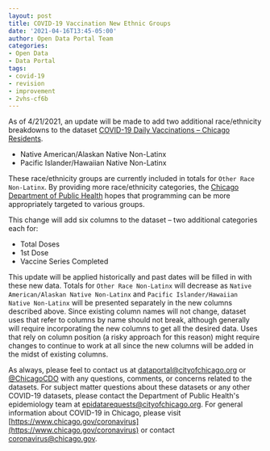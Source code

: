 ```yaml
---
layout: post
title: COVID-19 Vaccination New Ethnic Groups
date: '2021-04-16T13:45-05:00'
author: Open Data Portal Team
categories:
- Open Data
- Data Portal
tags:
- covid-19
- revision
- improvement
- 2vhs-cf6b
---
```

As of 4/21/2021, an update will be made to add two additional race/ethnicity breakdowns to the dataset [COVID-19 Daily Vaccinations – Chicago Residents](https://data.cityofchicago.org/d/2vhs-cf6b).

* Native American/Alaskan Native Non-Latinx
* Pacific Islander/Hawaiian Native Non-Latinx

These race/ethnicity groups are currently included in totals for `Other Race Non-Latinx`. By providing more race/ethnicity categories, the [Chicago Department of Public Health](https://www.chicago.gov/cdph) hopes that programming can be more appropriately targeted to various groups. 

This change will add six columns to the dataset – two additional categories each for:

*	Total Doses
*	1st Dose
*	Vaccine Series Completed 

This update will be applied historically and past dates will be filled in with these new data. Totals for `Other Race Non-Latinx` will decrease as `Native American/Alaskan Native Non-Latinx` and `Pacific Islander/Hawaiian Native Non-Latinx` will be presented separately in the new columns described above.
Since existing column names will not change, dataset uses that refer to columns by name should not break, although generally will require incorporating the new columns to get all the desired data. Uses that rely on column position (a risky approach for this reason) might require changes to continue to work at all since the new columns will be added in the midst of existing columns.

As always, please feel to contact us at [dataportal@cityofchicago.org](mailto:dataportal@cityofchicago.org) or [@ChicagoCDO](https://twitter.com/ChicagoCDO) with any questions, comments, or concerns related to the datasets. For subject matter questions about these datasets or any other COVID-19 datasets, please contact the Department of Public Health's epidemiology team at [epidatarequests@cityofchicago.org](mailto:epidatarequests@cityofchicago.org). For general information about COVID-19 in Chicago, please visit [https://www.chicago.gov/coronavirus](https://www.chicago.gov/coronavirus) or contact [coronavirus@chicago.gov](mailto:coronavirus@chicago.gov).
